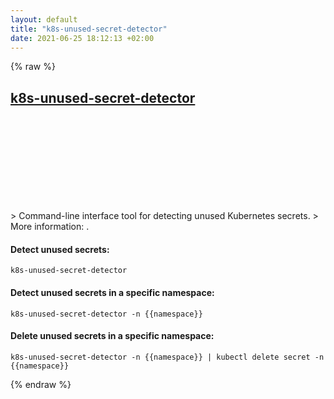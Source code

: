```yaml
---
layout: default
title: "k8s-unused-secret-detector"
date: 2021-06-25 18:12:13 +02:00
---
```

{% raw %}
<h2 id="k8s-unused-secret-detector">
  <a href="/en/common/k8s-unused-secret-detector.html">k8s-unused-secret-detector</a> <a href="#k8s-unused-secret-detector"><svg class="icon">
    <use href="/assets/images/unicode_sprite.svg#link" />
  </svg></a>
</h2>
> Command-line interface tool for detecting unused Kubernetes secrets.
> More information: <https://github.com/dtan4/k8s-unused-secret-detector>.

#### Detect unused secrets:
```shell
k8s-unused-secret-detector
```
#### Detect unused secrets in a specific namespace:
```shell
k8s-unused-secret-detector -n {{namespace}}
```
#### Delete unused secrets in a specific namespace:
```shell
k8s-unused-secret-detector -n {{namespace}} | kubectl delete secret -n {{namespace}}
```
{% endraw %}